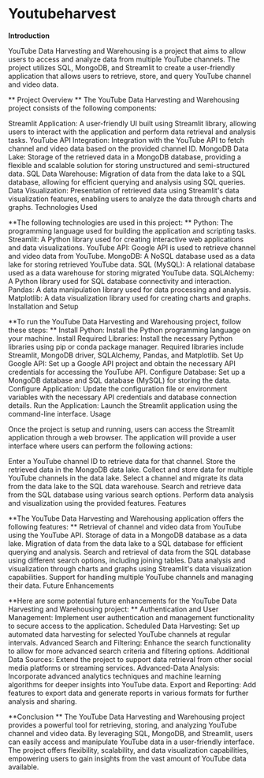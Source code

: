 # Youtubeharvest
**Introduction**

YouTube Data Harvesting and Warehousing is a project that aims to allow users to access and analyze data from multiple YouTube channels. The project utilizes SQL, MongoDB, and Streamlit to create a user-friendly application that allows users to retrieve, store, and query YouTube channel and video data.

** Project Overview
**
The YouTube Data Harvesting and Warehousing project consists of the following components:

Streamlit Application: A user-friendly UI built using Streamlit library, allowing users to interact with the application and perform data retrieval and analysis tasks.
YouTube API Integration: Integration with the YouTube API to fetch channel and video data based on the provided channel ID.
MongoDB Data Lake: Storage of the retrieved data in a MongoDB database, providing a flexible and scalable solution for storing unstructured and semi-structured data.
SQL Data Warehouse: Migration of data from the data lake to a SQL database, allowing for efficient querying and analysis using SQL queries.
Data Visualization: Presentation of retrieved data using Streamlit's data visualization features, enabling users to analyze the data through charts and graphs.
Technologies Used

**The following technologies are used in this project:
**
Python: The programming language used for building the application and scripting tasks.
Streamlit: A Python library used for creating interactive web applications and data visualizations.
YouTube API: Google API is used to retrieve channel and video data from YouTube.
MongoDB: A NoSQL database used as a data lake for storing retrieved YouTube data.
SQL (MySQL): A relational database used as a data warehouse for storing migrated YouTube data.
SQLAlchemy: A Python library used for SQL database connectivity and interaction.
Pandas: A data manipulation library used for data processing and analysis.
Matplotlib: A data visualization library used for creating charts and graphs.
Installation and Setup

**To run the YouTube Data Harvesting and Warehousing project, follow these steps:
**
Install Python: Install the Python programming language on your machine.
Install Required Libraries: Install the necessary Python libraries using pip or conda package manager. Required libraries include Streamlit, MongoDB driver, SQLAlchemy, Pandas, and Matplotlib.
Set Up Google API: Set up a Google API project and obtain the necessary API credentials for accessing the YouTube API.
Configure Database: Set up a MongoDB database and SQL database (MySQL) for storing the data.
Configure Application: Update the configuration file or environment variables with the necessary API credentials and database connection details.
Run the Application: Launch the Streamlit application using the command-line interface.
Usage

Once the project is setup and running, users can access the Streamlit application through a web browser. The application will provide a user interface where users can perform the following actions:

Enter a YouTube channel ID to retrieve data for that channel.
Store the retrieved data in the MongoDB data lake.
Collect and store data for multiple YouTube channels in the data lake.
Select a channel and migrate its data from the data lake to the SQL data warehouse.
Search and retrieve data from the SQL database using various search options.
Perform data analysis and visualization using the provided features.
Features

**The YouTube Data Harvesting and Warehousing application offers the following features:
**
Retrieval of channel and video data from YouTube using the YouTube API.
Storage of data in a MongoDB database as a data lake.
Migration of data from the data lake to a SQL database for efficient querying and analysis.
Search and retrieval of data from the SQL database using different search options, including joining tables.
Data analysis and visualization through charts and graphs using Streamlit's data visualization capabilities.
Support for handling multiple YouTube channels and managing their data.
Future Enhancements

**Here are some potential future enhancements for the YouTube Data Harvesting and Warehousing project:
**
Authentication and User Management: Implement user authentication and management functionality to secure access to the application.
Scheduled Data Harvesting: Set up automated data harvesting for selected YouTube channels at regular intervals.
Advanced Search and Filtering: Enhance the search functionality to allow for more advanced search criteria and filtering options.
Additional Data Sources: Extend the project to support data retrieval from other social media platforms or streaming services.
Advanced-Data Analysis: Incorporate advanced analytics techniques and machine learning algorithms for deeper insights into YouTube data.
Export and Reporting: Add features to export data and generate reports in various formats for further analysis and sharing.

**Conclusion
**
The YouTube Data Harvesting and Warehousing project provides a powerful tool for retrieving, storing, and analyzing YouTube channel and video data. By leveraging SQL, MongoDB, and Streamlit, users can easily access and manipulate YouTube data in a user-friendly interface. The project offers flexibility, scalability, and data visualization capabilities, empowering users to gain insights from the vast amount of YouTube data available.
